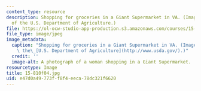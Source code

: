 ```yaml
---
content_type: resource
description: Shopping for groceries in a Giant Supermarket in VA. (Image courtesy
  of the U.S. Department of Agriculture.)
file: https://ol-ocw-studio-app-production.s3.amazonaws.com/courses/15-810-marketing-management-fall-2004/e47d0a49773ff8f4eeca78dc321f6620_15-810f04.jpg
file_type: image/jpeg
image_metadata:
  caption: "Shopping for groceries in a Giant Supermarket in VA. (Image courtesy of\
    \ the\_[U.S. Department of Agriculture](http://www.usda.gov/).)"
  credit: ''
  image-alt: A photograph of a woman shopping in a Giant Supermarket.
resourcetype: Image
title: 15-810f04.jpg
uid: e47d0a49-773f-f8f4-eeca-78dc321f6620
---
```

